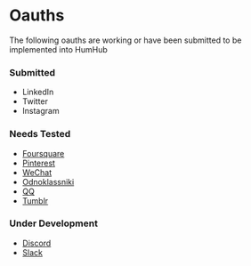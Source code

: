 # Oauths
The following oauths are working or have been submitted to be implemented into HumHub

### Submitted
- LinkedIn
- Twitter
- Instagram

### Needs Tested
- [Foursquare](/Foursquare)
- [Pinterest](/Pinterest)
- [WeChat](/WeChat)
- [Odnoklassniki](/Odnoklassniki)
- [QQ](/QQ)
- [Tumblr](/Tumblr)

### Under Development
- [Discord](/Discord)
- [Slack](/Slack)
